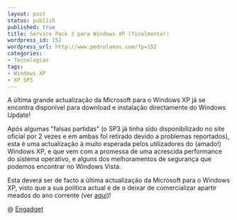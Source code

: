 ```yaml
---
layout: post
status: publish
published: true
title: Service Pack 3 para Windows XP (finalmente!)
wordpress_id: 152
wordpress_url: http://www.pedrolamas.com/?p=152
categories:
- Tecnologias
tags:
- Windows XP
- XP SP3
---
```

A última grande actualização da Microsoft para o Windows XP já se encontra disponível para download e instalação directamente do Windows Update!

Após algumas "falsas partidas" (o SP3 já tinha sido disponibilizado no site oficial por 2 vezes e em ambas foi retirado devido a problemas reportados), esta é uma actualização à muito esperada pelos utilizadores do (amado!) Windows XP, e que vem com a promessa de uma acrescida performance do sistema operativo, e alguns dos melhoramentos de segurança que podemos encontrar no Windows Vista.

Esta deverá ser de facto a última actualização da Microsoft para o Windows XP, visto que a sua política actual é de o deixar de comercializar apartir meados do ano corrente (ver [aqui](/2008/02/11/salvem-o-windows-xp/))!

@ [Engadget](http://www.engadget.com/2008/05/06/windows-xp-sp3-hits-windows-update-vista-sp1-makes-a-comeback/)

